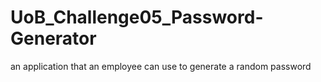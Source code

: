 # UoB_Challenge05_Password-Generator
an application that an employee can use to generate a random password
